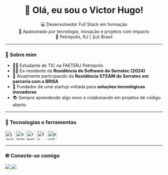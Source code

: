 <h1 align="center">👋 Olá, eu sou o Victor Hugo!</h1>

<p align="center">
  💻 Desenvolvedor Full Stack em formação <br>
  🚀 Apaixonado por tecnologia, inovação e projetos com impacto <br>
  📍 Petrópolis, RJ | 🇧🇷 Brasil
</p>

---

### 🧠 Sobre mim
- 👨‍🎓 Estudante de TIC na FAETERJ Petrópolis
- 🧑‍💻 Ex-residente da **Residência de Software do Serratec (2024)**
- 🌱 Atualmente participando da **Residência STEAM do Serratec em parceria com a BRISA**
- 🚀 Fundador de uma startup voltada para **soluções tecnológicas inovadoras**
- 📚 Sempre aprendendo algo novo e colaborando em projetos de código aberto

---

### 🚀 Tecnologias e ferramentas
<p align="left">
  <img src="https://cdn.jsdelivr.net/gh/devicons/devicon/icons/java/java-original.svg" height="30" alt="java"/>
  <img src="https://cdn.jsdelivr.net/gh/devicons/devicon/icons/spring/spring-original.svg" height="30" alt="spring"/>
  <img src="https://cdn.jsdelivr.net/gh/devicons/devicon/icons/react/react-original.svg" height="30" alt="react"/>
  <img src="https://cdn.jsdelivr.net/gh/devicons/devicon/icons/typescript/typescript-original.svg" height="30" alt="ts"/>
  <img src="https://cdn.jsdelivr.net/gh/devicons/devicon/icons/postgresql/postgresql-original.svg" height="30" alt="postgresql"/>
</p>

---

### 🌐 Conecte-se comigo
<p align="left">
  <a href="https://www.linkedin.com/in/victor-hugo-lisboa-machado-6133b2300/" target="_blank">
    <img src="https://img.shields.io/badge/-LinkedIn-%230077B5?style=for-the-badge&logo=linkedin&logoColor=white" />
  </a>
  <a href="mailto:victorlsboa@gmail.com">
    <img src="https://img.shields.io/badge/-Email-%23333?style=for-the-badge&logo=gmail&logoColor=white" />
  </a>
</p>
